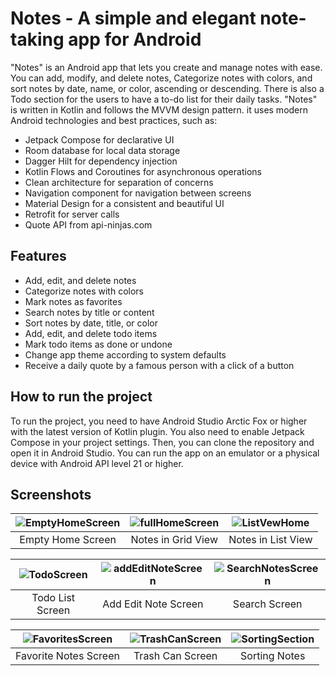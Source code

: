 # Notes - A simple and elegant note-taking app for Android

"Notes" is an Android app that lets you create and manage notes with ease. You can add, modify, and delete notes, Categorize notes with colors, and sort notes by date, name, or color, ascending or descending. 
There is also a Todo section for the users to have a to-do list for their daily tasks.
"Notes" is written in Kotlin and follows the MVVM design pattern.
it uses modern Android technologies and best practices, such as:

- Jetpack Compose for declarative UI
- Room database for local data storage
- Dagger Hilt for dependency injection
- Kotlin Flows and Coroutines for asynchronous operations
- Clean architecture for separation of concerns
- Navigation component for navigation between screens
- Material Design for a consistent and beautiful UI
- Retrofit for server calls
- Quote API from api-ninjas.com

## Features

- Add, edit, and delete notes
- Categorize notes with colors
- Mark notes as favorites
- Search notes by title or content
- Sort notes by date, title, or color
- Add, edit, and delete todo items
- Mark todo items as done or undone
- Change app theme according to system defaults
- Receive a daily quote by a famous person with a click of a button


## How to run the project

To run the project, you need to have Android Studio Arctic Fox or higher with the latest version of Kotlin plugin. You also need to enable Jetpack Compose in your project settings. Then, you can clone the repository and open it in Android Studio. You can run the app on an emulator or a physical device with Android API level 21 or higher.


## Screenshots
| ![EmptyHomeScreen](https://github.com/JohnSobhy/Notes/assets/94745774/15591859-8d86-42dc-b78a-438e2e522314) | ![fullHomeScreen](https://github.com/JohnSobhy/Notes/assets/94745774/c6964940-df06-4455-bccc-6eccb97b6685) | ![ListVewHome](https://github.com/JohnSobhy/Notes/assets/94745774/10d8b4a3-08bb-4ab9-89cd-4638663d5543) |
|:---:|:---:|:---:|
| Empty Home Screen | Notes in Grid View | Notes in List View |

| ![TodoScreen](https://github.com/JohnSobhy/Notes/assets/94745774/9514f585-ad06-4a62-a680-202ac4ac7b38) | ![addEditNoteScreen](https://github.com/JohnSobhy/Notes/assets/94745774/a7aef867-2d10-4ad4-89cd-a03387b5df20) | ![SearchNotesScreen](https://github.com/JohnSobhy/Notes/assets/94745774/7fcf3adb-dfd7-4cd9-a7ac-9ba6707fbfd3) |
|:---:|:---:|:---:|
| Todo List Screen | Add Edit Note Screen | Search Screen |


| ![FavoritesScreen](https://github.com/JohnSobhy/Notes/assets/94745774/7f424192-b430-451b-80fb-0f62d021cba7) | ![TrashCanScreen](https://github.com/JohnSobhy/Notes/assets/94745774/f4146fb0-8aa3-489c-94ff-4cc5e9790d6b) | ![SortingSection](https://github.com/JohnSobhy/Notes/assets/94745774/53d574b7-e1c8-42ed-b7e5-cf9d90de3e73) |
|:---:|:---:|:---:|
| Favorite Notes Screen | Trash Can Screen | Sorting Notes |



